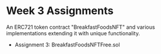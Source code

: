 # Week 3 Assignments

An ERC721 token contract "BreakfastFoodsNFT" and various implementations extending it with unique functionality.

- Assignment 3: BreakfastFoodsNFTFree.sol
